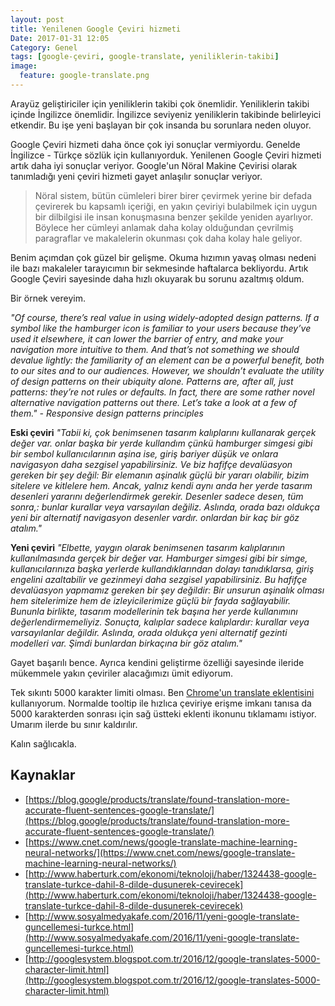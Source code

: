 ```yaml
---
layout: post
title: Yenilenen Google Çeviri hizmeti
Date: 2017-01-31 12:05
Category: Genel
tags: [google-çeviri, google-translate, yeniliklerin-takibi]
image:
  feature: google-translate.png
---
```


Arayüz geliştiriciler için yeniliklerin takibi çok önemlidir. Yeniliklerin takibi içinde İngilizce önemlidir. İngilizce seviyeniz yeniliklerin takibinde belirleyici etkendir. Bu işe yeni başlayan bir çok insanda bu sorunlara neden oluyor. 

Google Çeviri hizmeti daha önce çok iyi sonuçlar vermiyordu. Genelde İngilizce - Türkçe sözlük için kullanıyorduk. Yenilenen Google Çeviri hizmeti artık daha iyi sonuçlar veriyor. Google'un Nöral Makine Çevirisi olarak tanımladığı yeni çeviri hizmeti gayet anlaşılır sonuçlar veriyor.

> Nöral sistem, bütün cümleleri birer birer çevirmek yerine bir defada çevirerek bu kapsamlı içeriği, en yakın çeviriyi bulabilmek için uygun bir dilbilgisi ile insan konuşmasına benzer şekilde yeniden ayarlıyor. Böylece her cümleyi anlamak daha kolay olduğundan çevrilmiş paragraflar ve makalelerin okunması çok daha kolay hale geliyor.

Benim açımdan çok güzel bir gelişme. Okuma hızımın yavaş olması nedeni ile bazı makaleler tarayıcımın bir sekmesinde haftalarca bekliyordu. Artık Google Çeviri sayesinde daha hızlı okuyarak bu sorunu azaltmış oldum.

Bir örnek vereyim.

*"Of course, there’s real value in using widely-adopted design patterns. If a symbol like the hamburger icon is familiar to your users because they’ve used it elsewhere, it can lower the barrier of entry, and make your navigation more intuitive to them. And that’s not something we should devalue lightly: the familiarity of an element can be a powerful benefit, both to our sites and to our audiences. However, we shouldn’t evaluate the utility of design patterns on their ubiquity alone. Patterns are, after all, just patterns: they’re not rules or defaults. In fact, there are some rather novel alternative navigation patterns out there. Let’s take a look at a few of them."  - Responsive design patterns principles*

**Eski çeviri**
*"Tabii ki, çok benimsenen tasarım kalıplarını kullanarak gerçek değer var. onlar başka bir yerde kullandım çünkü hamburger simgesi gibi bir sembol kullanıcılarının aşina ise, giriş bariyer düşük ve onlara navigasyon daha sezgisel yapabilirsiniz. Ve biz hafifçe devalüasyon gereken bir şey değil: Bir elemanın aşinalık güçlü bir yararı olabilir, bizim sitelere ve kitlelere hem. Ancak, yalnız kendi aynı anda her yerde tasarım desenleri yararını değerlendirmek gerekir. Desenler sadece desen, tüm sonra,: bunlar kurallar veya varsayılan değiliz. Aslında, orada bazı oldukça yeni bir alternatif navigasyon desenler vardır. onlardan bir kaç bir göz atalım."*

**Yeni çeviri**
*"Elbette, yaygın olarak benimsenen tasarım kalıplarının kullanılmasında gerçek bir değer var. Hamburger simgesi gibi bir simge, kullanıcılarınıza başka yerlerde kullandıklarından dolayı tanıdıklarsa, giriş engelini azaltabilir ve gezinmeyi daha sezgisel yapabilirsiniz. Bu hafifçe devalüasyon yapmamız gereken bir şey değildir: Bir unsurun aşinalık olması hem sitelerimize hem de izleyicilerimize güçlü bir fayda sağlayabilir. Bununla birlikte, tasarım modellerinin tek başına her yerde kullanımını değerlendirmemeliyiz. Sonuçta, kalıplar sadece kalıplardır: kurallar veya varsayılanlar değildir. Aslında, orada oldukça yeni alternatif gezinti modelleri var. Şimdi bunlardan birkaçına bir göz atalım."*

Gayet başarılı bence. Ayrıca kendini geliştirme özelliği sayesinde ileride mükemmele yakın çeviriler alacağımızı ümit ediyorum.

Tek sıkıntı 5000 karakter limiti olması. Ben [Chrome'un translate eklentisini](https://chrome.google.com/webstore/detail/google-translate/aapbdbdomjkkjkaonfhkkikfgjllcleb?hl=tr) kullanıyorum. Normalde tooltip ile hızlıca çeviriye erişme imkanı tanısa da 5000 karakterden sonrası için sağ üstteki eklenti ikonunu tıklamamı istiyor. Umarım ilerde bu sınır kaldırılır.  

Kalın sağlıcakla.

## Kaynaklar

 - [https://blog.google/products/translate/found-translation-more-accurate-fluent-sentences-google-translate/](https://blog.google/products/translate/found-translation-more-accurate-fluent-sentences-google-translate/)
 - [https://www.cnet.com/news/google-translate-machine-learning-neural-networks/](https://www.cnet.com/news/google-translate-machine-learning-neural-networks/)
 - [http://www.haberturk.com/ekonomi/teknoloji/haber/1324438-google-translate-turkce-dahil-8-dilde-dusunerek-cevirecek](http://www.haberturk.com/ekonomi/teknoloji/haber/1324438-google-translate-turkce-dahil-8-dilde-dusunerek-cevirecek)
 - [http://www.sosyalmedyakafe.com/2016/11/yeni-google-translate-guncellemesi-turkce.html](http://www.sosyalmedyakafe.com/2016/11/yeni-google-translate-guncellemesi-turkce.html)
 - [http://googlesystem.blogspot.com.tr/2016/12/google-translates-5000-character-limit.html](http://googlesystem.blogspot.com.tr/2016/12/google-translates-5000-character-limit.html)